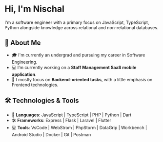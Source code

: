 # Hi, I'm Nischal 

I'm a software engineer with a primary focus on JavaScript, TypeScript, Python alongside knowledge across relational and non-relational databases.

## 🚀 About Me
- 🎓 I'm currently an undergrad and pursuing my career in Software Engineering.
- 💻 I’m currently working on a **Staff Management SaaS mobile application**.
- 🦾 I mostly focus on **Backend-oriented tasks**, with a little emphasis on Frontend technologies.

## 🛠️ Technologies & Tools
- 🔧 **Languages**: JavaScript | TypeScript | PHP | Python | Dart
- 🛠️ **Frameworks**: Express | Flask | Laravel | Flutter 
- 💻 **Tools**: VsCode | WebStrom | PhpStorm | DataGrip | Workbench | Android Studio | Docker | Git | Postman



